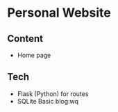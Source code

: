 # Personal Website

## Content
* Home page

## Tech
* Flask (Python) for routes
* SQLite Basic blog:wq
